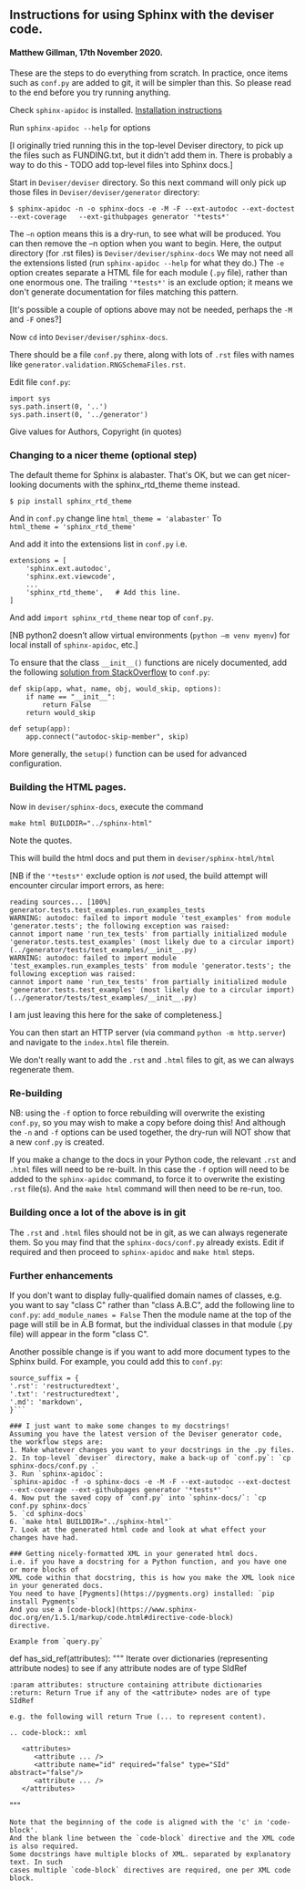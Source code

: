## Instructions for using Sphinx with the deviser code.
#### Matthew Gillman, 17th November 2020.

These are the steps to do everything from scratch.
In practice, once items such as `conf.py` are added to git, it will be simpler than this.
So please read to the end before you try running anything.

Check `sphinx-apidoc` is installed. [Installation instructions](https://www.sphinx-doc.org/en/master/usage/installation.html)

Run `sphinx-apidoc --help` for options  

[I originally tried running this in the top-level Deviser directory, to pick up the files such as FUNDING.txt, but it
didn't add them in. There is probably a way to do this - TODO add top-level files into Sphinx docs.]
 
Start in `Deviser/deviser` directory. 
So this next command will only pick up those files in `Deviser/deviser/generator` directory: 
 
`$ sphinx-apidoc -n -o sphinx-docs -e -M -F --ext-autodoc --ext-doctest --ext-coverage  
--ext-githubpages generator '*tests*'`  
 
The `–n` option means this is a dry-run, to see what will be produced. 
You can then remove the –n option when you want to begin.
Here, the output directory (for .rst files) is `Deviser/deviser/sphinx-docs`
We may not need all the extensions listed (run `sphinx-apidoc --help` for what they do.)
The `-e` option creates separate a HTML file for each module (`.py` file), rather than
one enormous one.
The trailing `'*tests*'` is an exclude option; it means we don't generate documentation
for files matching this pattern.

[It's possible a couple of options above may not be needed, perhaps the `-M` and `-F` ones?]
 
Now `cd` into `Deviser/deviser/sphinx-docs`.

There should be a file `conf.py` there, along with lots of `.rst` files with names like
`generator.validation.RNGSchemaFiles.rst`. 
 
Edit file `conf.py`: 
```
import sys 
sys.path.insert(0, '..') 
sys.path.insert(0, '../generator')
```
Give values for Authors, Copyright (in quotes)

### Changing to a nicer theme (optional step) 
The default theme for Sphinx is alabaster. That's OK, but we can get
nicer-looking documents with the sphinx_rtd_theme theme instead.

`$ pip install sphinx_rtd_theme` 

And in `conf.py` change line 
`html_theme = 'alabaster'` 
To  
`html_theme = 'sphinx_rtd_theme'` 
 
And add it into the extensions list in `conf.py` 
i.e.
``` 
extensions = [ 
    'sphinx.ext.autodoc', 
    'sphinx.ext.viewcode', 
    ...
    'sphinx_rtd_theme',   # Add this line.
]
```

And add `import sphinx_rtd_theme` near top of `conf.py`. 
 
[NB python2 doesn’t allow virtual environments (`python –m venv myenv`)
for local install of `sphinx-apidoc`, etc.] 

To ensure that the class `__init__()` functions are nicely documented,
add the following [solution from StackOverflow](https://stackoverflow.com/questions/5599254/how-to-use-sphinxs-autodoc-to-document-a-classs-init-self-method) to `conf.py`:
```
def skip(app, what, name, obj, would_skip, options):
    if name == "__init__":
        return False
    return would_skip

def setup(app):
    app.connect("autodoc-skip-member", skip)
```
More generally, the `setup()` function can be used for advanced configuration. 


### Building the HTML pages.
 
Now in `deviser/sphinx-docs`, execute the command  
 
`make html BUILDDIR="../sphinx-html"`
 
Note the quotes. 
 
This will build the html docs and put them in `deviser/sphinx-html/html` 
 
[NB if the `'*tests*'` exclude option is *not* used, the build attempt will
encounter  circular import errors, as here:
```
reading sources... [100%] generator.tests.test_examples.run_examples_tests                                                               
WARNING: autodoc: failed to import module 'test_examples' from module 'generator.tests'; the following exception was raised: 
cannot import name 'run_tex_tests' from partially initialized module 'generator.tests.test_examples' (most likely due to a circular import) (../generator/tests/test_examples/__init__.py) 
WARNING: autodoc: failed to import module 'test_examples.run_examples_tests' from module 'generator.tests'; the following exception was raised: 
cannot import name 'run_tex_tests' from partially initialized module 'generator.tests.test_examples' (most likely due to a circular import) (../generator/tests/test_examples/__init__.py) 
```
I am just leaving this here for the sake of completeness.]

You can then start an HTTP server (via command `python -m http.server`) 
and navigate to the `index.html` file therein. 

We don't really want to add the `.rst` and `.html` files to git, as we can always
regenerate them.

### Re-building
NB: using the `-f` option to force rebuilding will overwrite the existing `conf.py`, so 
you may wish to make a copy before doing this! And although the `-n` and `-f` options
can be used together, the dry-run will NOT show that a new `conf.py` is created.

If you make a change to the docs in your Python code, the relevant `.rst` and `.html` files
will need to be re-built. In this case the `-f` option will need to be added to the 
`sphinx-apidoc` command, to force it to overwrite the existing `.rst` file(s). And the
`make html` command will then need to be re-run, too.

### Building once a lot of the above is in git
The `.rst` and `.html` files should not be in git, as we can always regenerate them.
So you may find that the `sphinx-docs/conf.py` already exists. Edit if required and then
proceed to `sphinx-apidoc` and `make html` steps.

### Further enhancements
If you don't want to display fully-qualified domain names of classes,
e.g. you want to say "class C" rather than "class A.B.C", add the following
line to `conf.py`:
 `add_module_names = False`
Then the module name at the top of the page will still be in A.B format,
but the individual classes in that module (.py file) will appear in
the form "class C".
 
Another possible change is if you want to add more document types to the
Sphinx build. For example, you could add this to `conf.py`:
```
source_suffix = {
'.rst': 'restructuredtext',
'.txt': 'restructuredtext',
'.md': 'markdown',
}```

### I just want to make some changes to my docstrings!
Assuming you have the latest version of the Deviser generator code, the workflow steps are:
1. Make whatever changes you want to your docstrings in the .py files.
2. In top-level `deviser` directory, make a back-up of `conf.py`: `cp sphinx-docs/conf.py .`
3. Run `sphinx-apidoc`:
`sphinx-apidoc -f -o sphinx-docs -e -M -F --ext-autodoc --ext-doctest --ext-coverage --ext-githubpages generator '*tests*' `
4. Now put the saved copy of `conf.py` into `sphinx-docs/`: `cp conf.py sphinx-docs`
5. `cd sphinx-docs`
6. `make html BUILDDIR="../sphinx-html"`
7. Look at the generated html code and look at what effect your changes have had.

### Getting nicely-formatted XML in your generated html docs.
i.e. if you have a docstring for a Python function, and you have one or more blocks of
XML code within that docstring, this is how you make the XML look nice in your generated docs.
You need to have [Pygments](https://pygments.org) installed: `pip install Pygments`
And you use a [code-block](https://www.sphinx-doc.org/en/1.5.1/markup/code.html#directive-code-block)
directive.

Example from `query.py`
```
def has_sid_ref(attributes):
    """
    Iterate over dictionaries (representing attribute nodes) to see if
    any attribute nodes are of type SIdRef

    :param attributes: structure containing attribute dictionaries
    :return: Return True if any of the <attribute> nodes are of type SIdRef

    e.g. the following will return True (... to represent content).

    .. code-block:: xml

       <attributes>
          <attribute ... />
          <attribute name="id" required="false" type="SId" abstract="false"/>
          <attribute ... />
       </attributes>
   """
```
Note that the beginning of the code is aligned with the 'c' in 'code-block'.
And the blank line between the `code-block` directive and the XML code is also required.
Some docstrings have multiple blocks of XML. separated by explanatory text. In such
cases multiple `code-block` directives are required, one per XML code block.   
